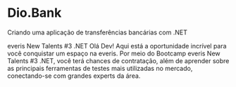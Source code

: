 # Dio.Bank
 Criando uma aplicação de transferências bancárias com .NET

everis New Talents #3 .NET
Olá Dev! Aqui está a oportunidade incrível para você conquistar um espaço na everis. Por meio do Bootcamp everis New Talents #3 .NET, você terá chances de contratação, além de aprender sobre as principais ferramentas de testes mais utilizadas no mercado, conectando-se com grandes experts da área.

